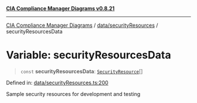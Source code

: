 [**CIA Compliance Manager Diagrams v0.8.21**](../../../README.md)

***

[CIA Compliance Manager Diagrams](../../../modules.md) / [data/securityResources](../README.md) / securityResourcesData

# Variable: securityResourcesData

> `const` **securityResourcesData**: [`SecurityResource`](../../../services/interfaces/SecurityResource.md)[]

Defined in: [data/securityResources.ts:200](https://github.com/Hack23/cia-compliance-manager/blob/689e67e40bb6afe811128d672a0d7dd5fcbdaea5/src/data/securityResources.ts#L200)

Sample security resources for development and testing
